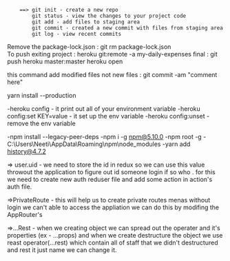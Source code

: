
        ==> git init - create a new repo
            git status - view the changes to your project code 
            git add - add files to staging area
            git commit - created a new commit with files from staging area
            git log - view recent commits



Remove the package-lock.json : git rm package-lock.json  
To push exiting project  : heroku git:remote -a my-daily-expenses 
final : git push heroku master:master
heroku open

this command add modified files not new files : git commit -am "comment here"


yarn install --production



-heroku config - it print out all of your environment variable
		-heroku config:set KEY=value - it set up the env variable
		-heroku config:unset - remove the env variable	


-npm install --legacy-peer-deps
-npm i -g npm@5.10.0 
-npm root -g
-C:\Users\Neeti\AppData\Roaming\npm\node_modules
-yarn add history@4.7.2

=> user.uid - we need to store the id in redux so we can use this value throwout the application to figure out id someone login if so who .
    for this we need to create new auth reduser file and add some action in action's auth file.

=>PrivateRoute - this will help us to create private routes menas without login we can't able to access the appliation we can do this by modifing the AppRouter's <Router>

=>...Rest - when we creating object we can spread out the operater and it's properties (ex - ...props)
        and when we create destructure the object we use reast operator(...rest) which contain all of staff that we didn't destructured and rest it just name we can change it.

